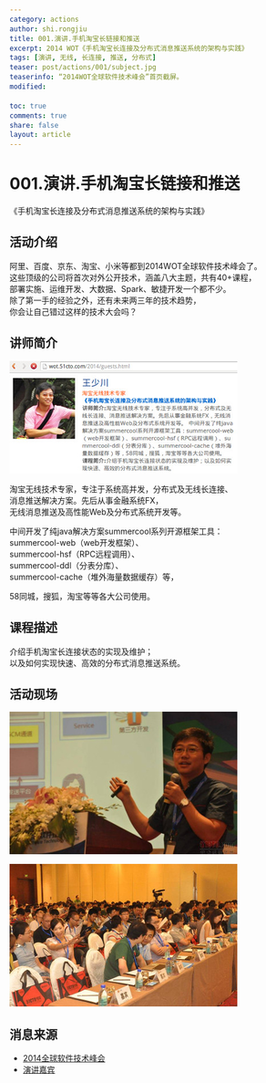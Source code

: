 ```yaml
---
category: actions
author: shi.rongjiu
title: 001.演讲.手机淘宝长链接和推送
excerpt: 2014 WOT《手机淘宝长连接及分布式消息推送系统的架构与实践》
tags: [演讲, 无线, 长连接, 推送, 分布式]
teaser: post/actions/001/subject.jpg
teaserinfo: “2014WOT全球软件技术峰会”首页截屏。
modified: 

toc: true
comments: true
share: false
layout: article
---
```


# 001.演讲.手机淘宝长链接和推送

《手机淘宝长连接及分布式消息推送系统的架构与实践》

## 活动介绍

阿里、百度、京东、淘宝、小米等都到2014WOT全球软件技术峰会了。  
这些顶级的公司将首次对外公开技术，涵盖八大主题，共有40+课程，  
部署实施、运维开发、大数据、Spark、敏捷开发一个都不少。  
除了第一手的经验之外，还有未来两三年的技术趋势，  
你会让自己错过这样的技术大会吗？

## 讲师简介

![](/images/post/actions/001/introduce.jpg)

淘宝无线技术专家，专注于系统高并发，分布式及无线长连接、  
消息推送解决方案。先后从事金融系统FX，  
无线消息推送及高性能Web及分布式系统开发等。 

中间开发了纯java解决方案summercool系列开源框架工具：  
summercool-web（web开发框架）、  
summercool-hsf（RPC远程调用）、  
summercool-ddl（分表分库）、  
summercool-cache（堆外海量数据缓存）等，  

58同城，搜狐，淘宝等等各大公司使用。

## 课程描述

介绍手机淘宝长连接状态的实现及维护；  
以及如何实现快速、高效的分布式消息推送系统。 

## 活动现场

![讲师](/images/post/actions/001/speaker.jpg)

![观众](/images/post/actions/001/audience.jpg)

## 消息来源

  * [2014全球软件技术峰会](http://wot.51cto.com/2014/index.html)  
  * [演讲嘉宾](http://wot.51cto.com/2014/guests.html)  
